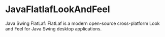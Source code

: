 # JavaFlatlafLookAndFeel
Java Swing FlatLaf: FlatLaf is a modern open-source cross-platform Look and Feel for Java Swing desktop applications.
